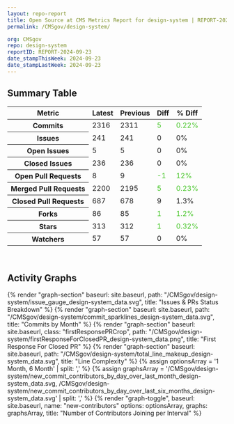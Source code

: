 ```yaml
---
layout: repo-report
title: Open Source at CMS Metrics Report for design-system | REPORT-2024-09-23
permalink: /CMSgov/design-system/

org: CMSgov
repo: design-system
reportID: REPORT-2024-09-23
date_stampThisWeek: 2024-09-23
date_stampLastWeek: 2024-09-23
---
```

<div class="summary-table">
  <table class="usa-table usa-table--borderless">
    <h2> Summary Table </h2>
    <thead>
      <tr>
        <th scope="col">Metric</th>
        <th scope="col">Latest</th>
        <th scope="col">Previous</th>
        <th scope="col">Diff</th>
        <th scope="col">% Diff</th>
      </tr>
    </thead>
    <tbody>
      <tr>
        <th scope="row">Commits</th>
        <td>2316</td>
        <td>2311</td>
        <td style="color: #45c527" >5</td>
        <td style="color: #45c527" >0.22%</td>
      </tr>
      <tr>
        <th scope="row">Issues</th>
        <td>241</td>
        <td>241</td>
        <td style="" >0</td>
        <td style="" >0%</td>
      </tr>
      <tr>
        <th scope="row">Open Issues</th>
        <td>5</td>
        <td>5</td>
        <td style="" >0</td>
        <td style="" >0%</td>
      </tr>
      <tr>
        <th scope="row">Closed Issues</th>
        <td>236</td>
        <td>236</td>
        <td style="" >0</td>
        <td style="" >0%</td>
      </tr>
      <tr>
        <th scope="row">Open Pull Requests</th>
        <td>8</td>
        <td>9</td>
        <td style="color: #45c527" >-1</td>
        <td style="color: #45c527" >12%</td>
      </tr>
      <tr>
        <th scope="row">Merged Pull Requests</th>
        <td>2200</td>
        <td>2195</td>
        <td style="color: #45c527" >5</td>
        <td style="color: #45c527" >0.23%</td>
      </tr>
      <tr>
        <th scope="row">Closed Pull Requests</th>
        <td>687</td>
        <td>678</td>
        <td style="" >9</td>
        <td style="" >1.3%</td>
      </tr>
      <tr>
        <th scope="row">Forks</th>
        <td>86</td>
        <td>85</td>
        <td style="color: #45c527" >1</td>
        <td style="color: #45c527" >1.2%</td>
      </tr>
      <tr>
        <th scope="row">Stars</th>
        <td>313</td>
        <td>312</td>
        <td style="color: #45c527" >1</td>
        <td style="color: #45c527" >0.32%</td>
      </tr>
      <tr>
        <th scope="row">Watchers</th>
        <td>57</td>
        <td>57</td>
        <td style="" >0</td>
        <td style="" >0%</td>
      </tr>
    </tbody>
  </table>
</div>
<div class="graph-container">
  <br>
  <h2>Activity Graphs</h2>
  <div class="all-graphs">
    <!--- Issues/PRs Status Breakdown Graph -->
    {% render "graph-section"  baseurl: site.baseurl, path: "/CMSgov/design-system/issue_gauge_design-system_data.svg", title: "Issues & PRs Status Breakdown" %}
    <!--- Contributor Activity Line Graph -->
    {% render "graph-section" baseurl: site.baseurl, path: "/CMSgov/design-system/commit_sparklines_design-system_data.svg", title: "Commits by Month" %}
    <!--- First Response For Closed PR Scatterplot -->
    {% render "graph-section" baseurl: site.baseurl, class: "firstResponsePRCrop", path: "/CMSgov/design-system/firstResponseForClosedPR_design-system_data.png", title: "First Response For Closed PR" %}
    <!--- Line Complexity Graphs -->
    {% render "graph-section" baseurl: site.baseurl, path: "/CMSgov/design-system/total_line_makeup_design-system_data.svg", title: "Line Complexity" %}
    <!--- New Commit Contributors by Day over Last Month and Last 6 Months -->
      {% assign optionsArray = '1 Month, 6 Month' | split: ',' %}
      {% assign graphsArray = '/CMSgov/design-system/new_commit_contributors_by_day_over_last_month_design-system_data.svg, /CMSgov/design-system/new_commit_contributors_by_day_over_last_six_months_design-system_data.svg' | split: ',' %}
      {% render "graph-toggle", baseurl: site.baseurl, name: "new-contributors" options: optionsArray, graphs: graphsArray, title: "Number of Contributors Joining per Interval" %}
</div>